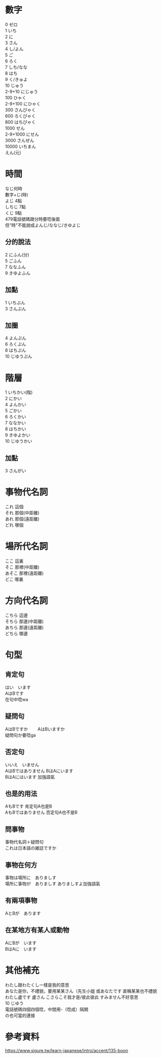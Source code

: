 # 數字
0 ゼロ  
1 いち  
2 に  
3 さん  
4 し/よん  
5 ご  
6 ろく  
7 しち/なな  
8 はち  
9 く/きゅよ  
10 じゅう    
2-9+10 にじゅう    
100 ひゃく  
2-9+100 にひゃく  
300 さんびゃく    
600 ろくぴゃく   　  
800 はちぴゃく    
1000 せん  
2-9+1000 にせん    
3000 さんぜん　　  
10000 いちまん  
えん(元)  

# 時間
なじ何時  
數字+じ(時)  
よじ 4點  
しちじ 7點  
くじ 9點  
479電話號碼跟分時要唸後面  
但"時"不能說成よんじ/ななじ/きゆよじ  
## 分的說法  
2 にふん(分)  
5 ごふん   
7 ななふん  
9 きゆよふん 
## 加點
1 いちぶん  
3 さんぶん
## 加圈
4 よんぷん  　　  
6 ろくぷん  
8 はちぷん  
10 じゆうぷん  

# 階層
1 いちかい(階)    
2 にかい  
4 よんかい   
5 ごかい  
6 ろくかい  
7 ななかい  
8 はちかい  
9 きゆよかい  
10 じゆうかい   
## 加點
3 さんがい  

# 事物代名詞
これ 這個  
それ 那個(中距離)  
あれ 那個(遠距離)  
どれ 哪個 

# 場所代名詞  
ここ 這裏  
そこ 那裡(中距離)  
あそこ 那裡(遠距離)  
どこ 哪裏  

# 方向代名詞  
こちら 這邊  
そちら 那邊(中距離)  
あちら 那邊(遠距離)  
どちら 哪邊  

# 句型
## 肯定句
はい　います  
AはBです  
在句中唸wa  
## 疑問句  
AはBですか　　
AはBいますか  
疑問句か要唸ga  　　
## 否定句  
いいえ　いません  
AはBではありません
BはAにいます  
BはAにはいます 加強語氣    
## 也是的用法  
AもBです 肯定句A也是B  
AもBではありません 否定句A也不是B   
## 問事物
事物代名詞＋疑問句  
これは日本語の雑誌ですか  
## 事物在何方 
事物は場所に　ありましす     
場所に事物が　ありましす 
ありましすよ加強語氣  
## 有兩項事物  
AとBが　あります  
## 在某地方有某人或動物
AにBが　います  
BはAに　います 

# 其他補充
わたし跟わたくし一樣是我的意思  
あなた是你，不禮貌，要用某某さん（先生小姐 或あなたです 直稱某某也不禮貌     
わたし盧です 盧さん
こさらこそ我才是/彼此彼此 
すみません不好意思     
10 じゆう  
電話號碼四個四個唸，中間用-（唸成）隔開  
の也可當的連接 


# 參考資料   
https://www.sigure.tw/learn-japanese/intro/accent/135-boon  
